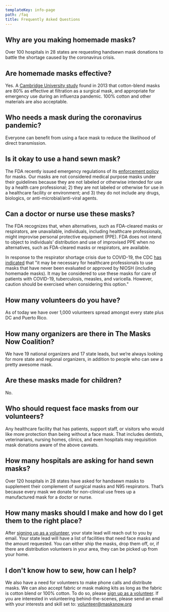 ```yaml
---
templateKey: info-page
path: /faq
title: Frequently Asked Questions
---
```

## Why are you making homemade masks?

Over 100 hospitals in 28 states are requesting handsewn mask donations to battle the shortage caused by the coronavirus crisis. 

## Are homemade masks effective?

Yes. A [Cambridge University study](https://www.documentcloud.org/documents/6818856-Testing-the-Efficacy-of-Homemade-Masks-2013.html#pages) found in 2013 that cotton-blend masks are 80% as effective at filtration as a surgical mask, and appropriate for emergency use during an influenza pandemic. 100% cotton and other materials are also acceptable.

## Who needs a mask during the coronavirus pandemic?

Everyone can benefit from using a face mask to reduce the likelihood of direct transmission.

## Is it okay to use a hand sewn mask?

The FDA recently issued emergency regulations of its [enforcement policy](https://www.fda.gov/regulatory-information/search-fda-guidance-documents/enforcement-policy-face-masks-and-respirators-during-coronavirus-disease-covid-19-public-health) for masks. Our masks are not considered medical purpose masks under their guidelines because they are not labeled or otherwise intended for use by a health care professional; 2) they are not labeled or otherwise for use in a healthcare facility or environment; and 3) they do not include any drugs, biologics, or anti-microbial/anti-viral agents.

## Can a doctor or nurse use these masks?

The FDA recognizes that, when alternatives, such as FDA-cleared masks or respirators, are unavailable, individuals, including healthcare professionals, might improvise personal protective equipment (PPE). FDA does not intend to object to individuals’ distribution and use of improvised PPE when no alternatives, such as FDA-cleared masks or respirators, are available. 

In response to the respirator shortage crisis due to COVID-19, the CDC [has indicated](https://www.cdc.gov/coronavirus/2019-ncov/hcp/respirators-strategy/crisis-alternate-strategies.html) that "it may be necessary for healthcare professionals to use masks that have never been evaluated or approved by NIOSH (including homemade masks).  It may be considered to use these masks for care of patients with COVID-19, tuberculosis, measles, and varicella. However, caution should be exercised when considering this option."

## How many volunteers do you have?

As of today we have over 1,000 volunteers spread amongst every state plus DC and Puerto Rico.

## How many organizers are there in The Masks Now Coalition?

We have 19 national organizers and 17 state leads, but we’re always looking for more state and regional organizers, in addition to people who can sew a pretty awesome mask.

## Are these masks made for children?

No.

## Who should request face masks from our volunteers?

Any healthcare facility that has patients, support staff, or visitors who would like more protection than being without a face mask. That includes dentists, veterinarians, nursing homes, clinics, and even hospitals may requisition mask donations aware of the above caveats.

## How many hospitals are asking for hand sewn masks?

Over 120 hospitals in 28 states have asked for handsewn masks to supplement their complement of surgical masks and N95 respirators. That’s because every mask we donate for non-clinical use frees up a manufactured mask for a doctor or nurse.

## How many masks should I make and how do I get them to the right place?

After [signing up as a volunteer](http://masksnow.org/volunteer), your state lead will reach out to you by email. Your state lead will have a list of facilities that need face masks and the amount requested. You can either ship the masks, drop them off, or, if there are distribution volunteers in your area, they can be picked up from your home.

## I don't know how to sew, how can I help?

We also have a need for volunteers to make phone calls and distribute masks. We can also accept fabric or mask making kits as long as the fabric is cotton blend or 100% cotton. To do so, please [sign up as a volunteer](http://masksnow.org/volunteer). If you are interested in volunteering behind-the-scenes, please send an email with your interests and skill set to: [volunteer@masksnow.org](mailto:volunteer@masksnow.org)